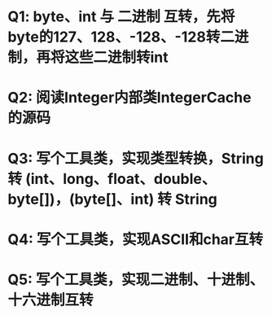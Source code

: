 # Q1: byte、int 与 二进制 互转，先将byte的127、128、-128、-128转二进制，再将这些二进制转int

# Q2: 阅读Integer内部类IntegerCache的源码

# Q3: 写个工具类，实现类型转换，String 转 (int、long、float、double、byte[])，(byte[]、int) 转 String

# Q4: 写个工具类，实现ASCII和char互转

# Q5: 写个工具类，实现二进制、十进制、十六进制互转